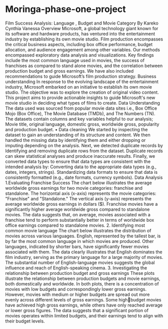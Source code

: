 # Moringa-phase-one-project
Film Success Analysis: Language , Budget and Movie Category
By Kareko Cynthia Vanessa 
Overview
Microsoft, a global technology giant known for its software and hardware products, has 
ventured into the entertainment industry by establishing its own movie studio. Film 
production encompasses the critical business aspects, including box office performance, 
budget allocation, and audience engagement among other variables. Our methods 
encompassed exploratory data analysis and visualizations. Key findings include the most 
common language used in movies, the success of franchises as compared to stand alone 
movies, and the correlation between production budget and gross earnings. We have also 
included recommendations to guide Microsoft’s film production strategy.
Business understanding
In response to the evolving landscape of the entertainment industry, Microsoft embarked on 
an initiative to establish its own movie studio. The objective was to explore the creation of 
original video content. This project aims to provide actionable insights to guide Microsoft's 
new movie studio in deciding what types of films to create.
Data Understanding
The data used was sourced from popular movie data sites i.e., Box Office Mojo (Box Office), 
The Movie Database (TMDb), and The Numbers (TN). The datasets contain columns and key 
variables helpful to our analysis; Movie title, original language, domestic gross, worldwide 
gross, popularity and production budget.
• Data cleaning
We started by inspecting the dataset to gain an understanding of its structure and content.
We then handled the missing data by identifying them and either dropping or imputing 
depending on the analysis.
Next, we detected duplicate records by Identifying and removing duplicate rows from the 
dataset. Duplicate records can skew statistical analyses and produce inaccurate results.
Finally, we converted data types to ensure that data types are consistent with the intended 
analysis by:
 Converting data to the appropriate data types (e.g., dates, integers, strings).
 Standardizing data formats to ensure that data is consistently formatted (e.g., date formats, 
currency symbols).
Data Analysis
1.Evaluating Franchise Success
The chart below illustrates the average worldwide gross earnings for two movie categories: 
franchise and standalone. The horizontal axis (x-axis) represents the movie categories: 
"Franchise" and "Standalone." The vertical axis (y-axis) represents the average worldwide 
gross earnings in dollars ($). Franchise movies have a significantly higher average worldwide 
gross compared to standalone movies. The data suggests that, on average, movies associated 
with a franchise tend to perform substantially better in terms of worldwide box office 
earnings compared to standalone movies.
2. Identifying most common movie language
The chart below illustrates the distribution of movies across various languages. English, 
represented by the tallest bar, is by far the most common language in which movies are 
produced. Other languages, indicated by shorter bars, have significantly fewer movies 
associated with them. The data clearly illustrates that English dominates the film industry, 
serving as the primary language for a large majority of movies. The substantial number of
English-language movies suggests the global influence and reach of English-speaking cinema.
3. Investigating the relationship between production budget and gross earnings
These plots illustrate the relationship between production budgets and movie earnings, both 
domestically and worldwide. In both plots, there is a concentration of movies with low 
budgets and correspondingly lower gross earnings. However, movies with medium or higher 
budgets are spread out more evenly across different levels of gross earnings. Some highbudget movies have achieved high gross earnings, while others have only reached average or 
lower gross figures. The data suggests that a significant portion of movies operates within 
limited budgets, and their earnings tend to align with their budget levels.

